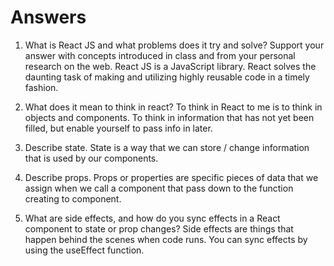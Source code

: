 # Answers

1. What is React JS and what problems does it try and solve? Support your answer with concepts introduced in class and from your personal research on the web. React JS is a JavaScript library. React solves the daunting task of making and utilizing highly reusable code in a timely fashion.

1. What does it mean to think in react? To think in React to me is to think in objects and components. To think in information that has not yet been filled, but enable yourself to pass info in later.

1. Describe state. State is a way that we can store / change information that is used by our components.

1. Describe props. Props or properties are specific pieces of data that we assign when we call a component that pass down to the function creating to component.

1. What are side effects, and how do you sync effects in a React component to state or prop changes? Side effects are things that happen behind the scenes when code runs. You can sync effects by using the useEffect function.
